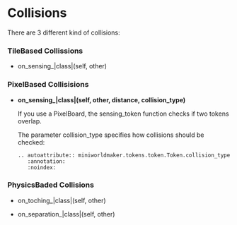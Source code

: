 Collisions
==========

There are 3 different kind of collisions:

### TileBased Collissions

  * on_sensing_|class|(self, other)
  

### PixelBased Collisisions

  * **on_sensing_|class|(self, other, distance, collision_type)**
  
    If you use a PixelBoard, the sensing_token function checks if two tokens overlap.
 
    The parameter collision_type specifies how collisions should be checked: 

    ```eval_rst
    .. autoattribute:: miniworldmaker.tokens.token.Token.collision_type
       :annotation:
       :noindex:
    ```


### PhysicsBaded Collisions 

  * on_toching_|class|(self, other)
  
  * on_separation_|class|(self, other)